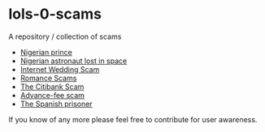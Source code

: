# lols-0-scams

A repository / collection of scams

 - [Nigerian prince](https://www.cnbc.com/2019/04/18/nigerian-prince-scams-still-rake-in-over-700000-dollars-a-year.html)
 - [Nigerian astronaut lost in space](https://www.anorak.co.uk/428124/money/nigerian-astronaut-lost-in-space-needs-3m-to-get-home-could-be-a-scam.html)
 - [Internet Wedding Scam](http://marcgunn.com/warning-to-musicians-internet-wedding-scam/)
 - [Romance Scams](https://www.fbi.gov/scams-and-safety/common-scams-and-crimes/romance-scams)
 - [The Citibank Scam](https://community.broadcom.com/symantecenterprise/communities/community-home/librarydocuments/viewdocument?DocumentKey=0fcaa3cc-a5e8-4bcb-9365-03928a10a864&CommunityKey=1ecf5f55-9545-44d6-b0f4-4e4a7f5f5e68&tab=librarydocuments)
 - [Advance-fee scam](https://en.wikipedia.org/wiki/Advance-fee_scam)
 - [The Spanish prisoner](https://en.wikipedia.org/wiki/Spanish_Prisoner)

If you know of any more please feel free to contribute for user awareness.

